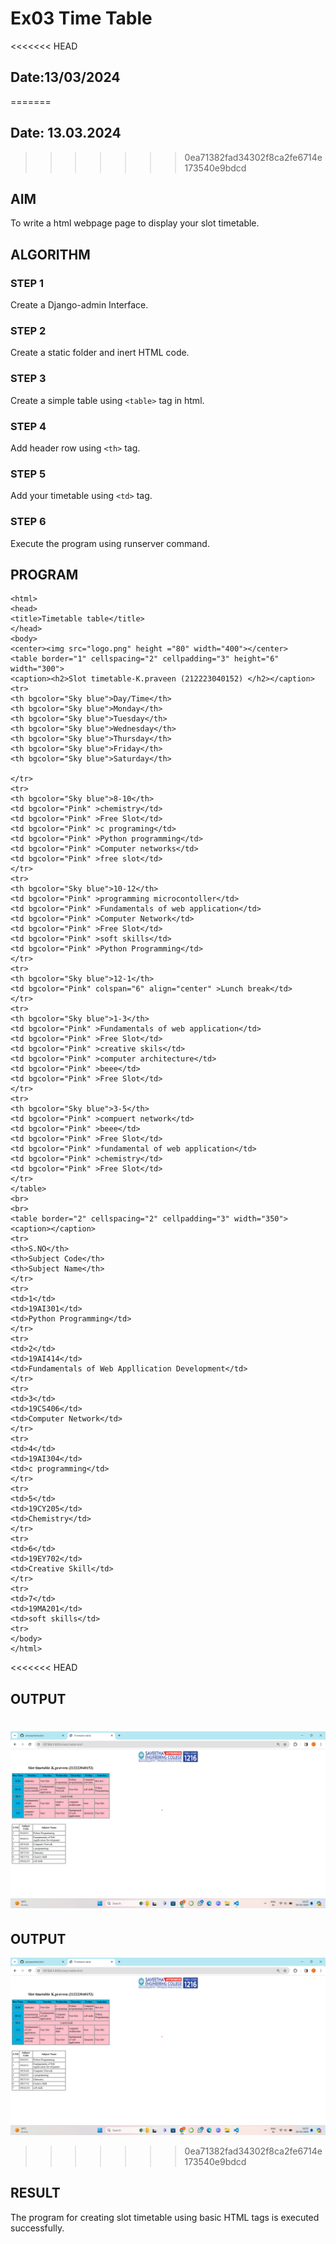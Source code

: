 # Ex03 Time Table
<<<<<<< HEAD
## Date:13/03/2024
=======
## Date: 13.03.2024
>>>>>>> 0ea71382fad34302f8ca2fe6714e173540e9bdcd

## AIM
To write a html webpage page to display your slot timetable.

## ALGORITHM
### STEP 1
Create a Django-admin Interface.

### STEP 2
Create a static folder and inert HTML code.

### STEP 3
Create a simple table using ```<table>``` tag in html.

### STEP 4
Add header row using ```<th>``` tag.

### STEP 5
Add your timetable using ```<td>``` tag.

### STEP 6
Execute the program using runserver command.

## PROGRAM
```
<html>
<head>
<title>Timetable table</title>
</head>
<body>
<center><img src="logo.png" height ="80" width="400"></center>
<table border="1" cellspacing="2" cellpadding="3" height="6" width="300">
<caption><h2>Slot timetable-K.praveen (212223040152) </h2></caption>
<tr>
<th bgcolor="Sky blue">Day/Time</th>
<th bgcolor="Sky blue">Monday</th>
<th bgcolor="Sky blue">Tuesday</th>
<th bgcolor="Sky blue">Wednesday</th>
<th bgcolor="Sky blue">Thursday</th>
<th bgcolor="Sky blue">Friday</th>
<th bgcolor="Sky blue">Saturday</th>

</tr>
<tr>
<th bgcolor="Sky blue">8-10</th>
<td bgcolor="Pink" >chemistry</td>
<td bgcolor="Pink" >Free Slot</td>
<td bgcolor="Pink" >c programing</td>
<td bgcolor="Pink" >Python programming</td>
<td bgcolor="Pink" >Computer networks</td>
<td bgcolor="Pink" >free slot</td>
</tr>
<tr>
<th bgcolor="Sky blue">10-12</th>
<td bgcolor="Pink" >programming microcontoller</td>
<td bgcolor="Pink" >Fundamentals of web application</td>
<td bgcolor="Pink" >Computer Network</td>
<td bgcolor="Pink" >Free Slot</td>
<td bgcolor="Pink" >soft skills</td>
<td bgcolor="Pink" >Python Programming</td>
</tr>
<tr>
<th bgcolor="Sky blue">12-1</th>
<td bgcolor="Pink" colspan="6" align="center" >Lunch break</td>
</tr>
<tr>
<th bgcolor="Sky blue">1-3</th>
<td bgcolor="Pink" >Fundamentals of web application</td>
<td bgcolor="Pink" >Free Slot</td>
<td bgcolor="Pink" >creative skils</td>
<td bgcolor="Pink" >computer architecture</td>
<td bgcolor="Pink" >beee</td>
<td bgcolor="Pink" >Free Slot</td>
</tr>
<tr>
<th bgcolor="Sky blue">3-5</th>
<td bgcolor="Pink" >compuert network</td>
<td bgcolor="Pink" >beee</td>
<td bgcolor="Pink" >Free Slot</td>
<td bgcolor="Pink" >fundamental of web application</td>
<td bgcolor="Pink" >chemistry</td>
<td bgcolor="Pink" >Free Slot</td>
</tr>
</table>
<br>
<br>
<table border="2" cellspacing="2" cellpadding="3" width="350">
<caption></caption>
<tr>
<th>S.NO</th>
<th>Subject Code</th>
<th>Subject Name</th>
</tr>
<tr>
<td>1</td>
<td>19AI301</td>
<td>Python Programming</td>
</tr>
<tr>
<td>2</td>
<td>19AI414</td>
<td>Fundamentals of Web Appllication Development</td>
</tr>
<tr>
<td>3</td>
<td>19CS406</td>
<td>Computer Network</td>
</tr>
<tr>
<td>4</td>
<td>19AI304</td>
<td>c programming</td>
</tr>
<tr>
<td>5</td>
<td>19CY205</td>
<td>Chemistry</td>
</tr>
<tr>
<td>6</td>
<td>19EY702</td>
<td>Creative Skill</td>
</tr>
<tr>
<td>7</td>
<td>19MA201</td>
<td>soft skills</td>
<tr>
</body>
</html>
```
<<<<<<< HEAD
## OUTPUT
![alt text](image-2.png)
=======

## OUTPUT
![alt text](image-2.png)

>>>>>>> 0ea71382fad34302f8ca2fe6714e173540e9bdcd


## RESULT
The program for creating slot timetable using basic HTML tags is executed successfully.
